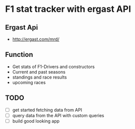 # F1 stat tracker with ergast API

## Ergast Api

- http://ergast.com/mrd/

## Function

- Get stats of F1-Drivers and constructors
- Current and past seasons
- standings and race results
- upcoming races

## TODO

- [ ] get started fetching data from API
- [ ] query data from the API with custom queries
- [ ] build good looking app
